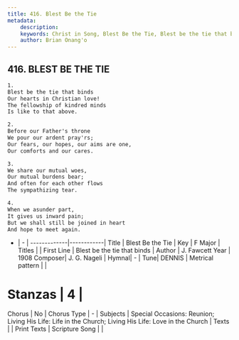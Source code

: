 ```yaml
---
title: 416. Blest Be the Tie
metadata:
    description: 
    keywords: Christ in Song, Blest Be the Tie, Blest be the tie that binds , 
    author: Brian Onang'o
---
```



## 416. BLEST BE THE TIE

```txt
1.
Blest be the tie that binds
Our hearts in Christian love!
The fellowship of kindred minds
Is like to that above.

2.
Before our Father's throne
We pour our ardent pray'rs;
Our fears, our hopes, our aims are one,
Our comforts and our cares.

3.
We share our mutual woes,
Our mutual burdens bear;
And often for each other flows
The sympathizing tear.

4.
When we asunder part,
It gives us inward pain;
But we shall still be joined in heart
And hope to meet again.

```

- |   -  |
-------------|------------|
Title | Blest Be the Tie |
Key | F Major |
Titles |  |
First Line | Blest be the tie that binds  |
Author | J. Fawcett
Year | 1908
Composer| J. G. Nageli |
Hymnal|  - |
Tune| DENNIS |
Metrical pattern | |
# Stanzas | 4 |
Chorus | No |
Chorus Type | - |
Subjects | Special Occasions: Reunion; Living His Life: Life in the Church; Living His Life: Love in the Church |
Texts |  |
Print Texts | 
Scripture Song |  |
  
